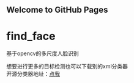 ## Welcome to GitHub Pages

# find_face
基于opencv的多尺度人脸识别

想要进行更多的目标检测也可以下载别的xml分类器  
开源分类器地址：[点我](https://github.com/opencv/opencv/tree/master/data/haarcascades)
